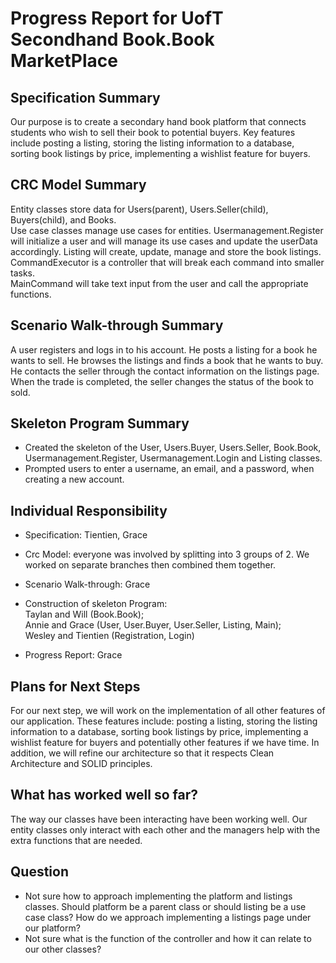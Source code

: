 # Progress Report for UofT Secondhand Book.Book MarketPlace

## Specification Summary
Our purpose is to create a secondary hand book platform that connects students who wish to sell their book to potential
buyers. Key features include posting a listing, storing the listing information to a database, sorting book listings by price, implementing a
wishlist feature for buyers.

## CRC Model Summary
Entity classes store data for Users(parent), Users.Seller(child), Buyers(child), and Books.\
Use case classes manage use cases for entities. Usermanagement.Register will initialize a user and will manage its
use cases and update the userData accordingly. Listing will create, update, manage and store the book listings.\
CommandExecutor is a controller that will break each command into smaller tasks.\
MainCommand will take text input from the user and call the appropriate functions.

## Scenario Walk-through Summary
A user registers and logs in to his account. He posts a listing for a book he wants to sell. He browses the listings and 
finds a book that he wants to buy. He contacts the seller through the contact information on the listings page. When the 
trade is completed, the seller changes the status of the book to sold.

## Skeleton Program Summary
* Created the skeleton of the User, Users.Buyer, Users.Seller, Book.Book, Usermanagement.Register, Usermanagement.Login and Listing classes.
* Prompted users to enter a username, an email, and a password, when creating a new account.

## Individual Responsibility

* Specification: Tientien, Grace

* Crc Model: everyone was involved by splitting into 3 groups of 2. We worked on separate branches then combined them together.

* Scenario Walk-through: Grace

* Construction of skeleton Program:\
Taylan and Will (Book.Book);\
Annie and Grace (User, User.Buyer, User.Seller, Listing, Main);\
Wesley and Tientien (Registration, Login)

* Progress Report: Grace

## Plans for Next Steps
For our next step, we will work on the implementation of all other features of our application. These features include:
posting a listing, storing the listing information to a database, sorting book listings by price, implementing a 
wishlist feature for buyers and potentially other features if we have time. In addition, we will refine 
our architecture so that it respects Clean Architecture and SOLID principles.

## What has worked well so far?
The way our classes have been interacting have been working well. Our entity classes only interact with each other and 
the managers help with the extra functions that are needed.

## Question
* Not sure how to approach implementing the platform and listings classes. Should platform be a parent class or should 
listing be a use case class? How do we approach implementing a listings page under our platform?
* Not sure what is the function of the controller and how it can relate to our other classes?